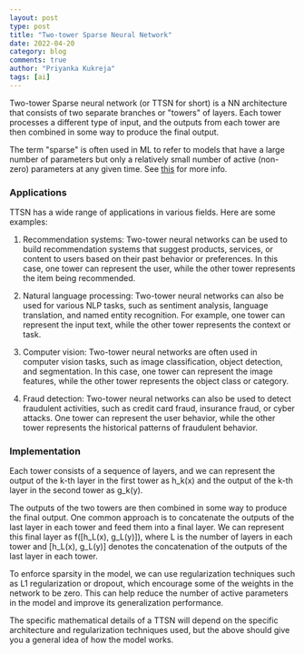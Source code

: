 ```yaml
---
layout: post
type: post
title: "Two-tower Sparse Neural Network"
date: 2022-04-20
category: blog
comments: true
author: "Priyanka Kukreja"
tags: [ai]
---
```


Two-tower Sparse neural network (or TTSN for short) is a NN architecture that consists of two separate branches or "towers" of layers. Each tower processes a different type of input, and the outputs from each tower are then combined in some way to produce the final output.

The term "sparse" is often used in ML to refer to models that have a large number of parameters but only a relatively small number of active (non-zero) parameters at any given time. See [this](https://priyankakukreja267.github.io/blog/2022/04/18/sparsenn/) for more info. 

### Applications
TTSN has a wide range of applications in various fields. Here are some examples:

1. Recommendation systems: Two-tower neural networks can be used to build recommendation systems that suggest products, services, or content to users based on their past behavior or preferences. In this case, one tower can represent the user, while the other tower represents the item being recommended.

2. Natural language processing: Two-tower neural networks can also be used for various NLP tasks, such as sentiment analysis, language translation, and named entity recognition. For example, one tower can represent the input text, while the other tower represents the context or task.

3. Computer vision: Two-tower neural networks are often used in computer vision tasks, such as image classification, object detection, and segmentation. In this case, one tower can represent the image features, while the other tower represents the object class or category.

4. Fraud detection: Two-tower neural networks can also be used to detect fraudulent activities, such as credit card fraud, insurance fraud, or cyber attacks. One tower can represent the user behavior, while the other tower represents the historical patterns of fraudulent behavior.

### Implementation
Each tower consists of a sequence of layers, and we can represent the output of the k-th layer in the first tower as h_k(x) and the output of the k-th layer in the second tower as g_k(y).

The outputs of the two towers are then combined in some way to produce the final output. One common approach is to concatenate the outputs of the last layer in each tower and feed them into a final layer. We can represent this final layer as f([h_L(x), g_L(y)]), where L is the number of layers in each tower and [h_L(x), g_L(y)] denotes the concatenation of the outputs of the last layer in each tower.

To enforce sparsity in the model, we can use regularization techniques such as L1 regularization or dropout, which encourage some of the weights in the network to be zero. This can help reduce the number of active parameters in the model and improve its generalization performance.

The specific mathematical details of a TTSN will depend on the specific architecture and regularization techniques used, but the above should give you a general idea of how the model works.
